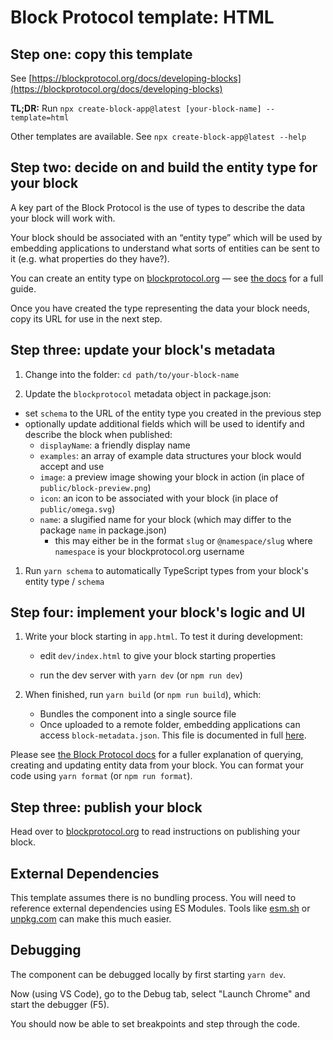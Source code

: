 # Block Protocol template: HTML

## Step one: copy this template

See [https://blockprotocol.org/docs/developing-blocks](https://blockprotocol.org/docs/developing-blocks)

**TL;DR:** Run `npx create-block-app@latest [your-block-name] --template=html`

Other templates are available. See `npx create-block-app@latest --help`

## Step two: decide on and build the entity type for your block

A key part of the Block Protocol is the use of types to describe the data your block will work with.

Your block should be associated with an “entity type” which will be used by embedding applications
to understand what sorts of entities can be sent to it (e.g. what properties do they have?).

You can create an entity type on [blockprotocol.org](https://blockprotocol.org) — see [the docs](https://blockprotocol.org/docs/developing-blocks) for a full guide.

Once you have created the type representing the data your block needs, copy its URL for use in the next step.

## Step three: update your block's metadata

1.  Change into the folder: `cd path/to/your-block-name`

1.  Update the `blockprotocol` metadata object in package.json:

- set `schema` to the URL of the entity type you created in the previous step
- optionally update additional fields which will be used to identify and describe the block when published:
  - `displayName`: a friendly display name
  - `examples`: an array of example data structures your block would accept and use
  - `image`: a preview image showing your block in action (in place of `public/block-preview.png`)
  - `icon`: an icon to be associated with your block (in place of `public/omega.svg`)
  - `name`: a slugified name for your block (which may differ to the package `name` in package.json)
    - this may either be in the format `slug` or `@namespace/slug` where `namespace` is your blockprotocol.org username

1.  Run `yarn schema` to automatically TypeScript types from your block's entity type / `schema`

## Step four: implement your block's logic and UI

1.  Write your block starting in `app.html`. To test it during development:

    - edit `dev/index.html` to give your block starting properties

    - run the dev server with `yarn dev` (or `npm run dev`)

1.  When finished, run `yarn build` (or `npm run build`), which:

    - Bundles the component into a single source file
    - Once uploaded to a remote folder, embedding applications can access `block-metadata.json`. This file is documented in full [here](https://blockprotocol.org/docs/spec).

Please see [the Block Protocol docs](https://blockprotocol.org/docs/developing-blocks)
for a fuller explanation of querying, creating and updating entity data from your block.
You can format your code using `yarn format` (or `npm run format`).

## Step three: publish your block

Head over to [blockprotocol.org](https://blockprotocol.org/docs/developing-blocks#publish) to read instructions on publishing your block.

## External Dependencies

This template assumes there is no bundling process. You will need to reference external dependencies using ES Modules. Tools like [esm.sh](https://esm.sh) or [unpkg.com](https://unpkg.com) can make this much easier.

## Debugging

The component can be debugged locally by first starting `yarn dev`.

Now (using VS Code), go to the Debug tab, select "Launch Chrome" and start the debugger (F5).

You should now be able to set breakpoints and step through the code.
